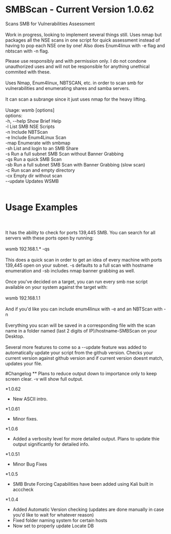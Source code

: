 # SMBScan - Current Version 1.0.62

Scans SMB for Vulnerabilities Assessment
<br />
<br />
Work in progress, looking to implement several things still.
Uses nmap but packages all the NSE scans in one script for quick assessment instead of having to pop each NSE one by one!
Also does Enum4linux with -e flag and nbtscan with -n flag.

Please use responsibly and with permission only.  I do not condone unauthorized uses and will not be responsible for anything unethical commited with these.
<br />
<br />
Uses Nmap, Enum4linux, NBTSCAN, etc. in order to scan smb for vulnerabilities and enumerating shares and samba servers.
<br />
<br />
It can scan a subrange since it just uses nmap for the heavy lifting.
<br />
<br />
Usage: wsmb <target> [options]
<br />
options:
<br />
-h, --help                    Show Brief Help
<br />
-l                            List SMB NSE Scripts
<br />
-n                            Include NBTScan
<br />
-e                            Include Enum4Linux Scan
<br />
-map                          Enumerate with smbmap
<br />
-sh                           List and login to an SMB Share
<br />
-s                            Run a full subnet SMB Scan without Banner Grabbing
<br />
-qs                           Run a quick SMB Scan
<br />
-sb                           Run a full subnet SMB Scan with Banner Grabbing (slow scan)
<br />
-c                            Run scan and empty directory
<br />
-cx                           Empty dir without scan
<br />
--update                      Updates WSMB
<br />
<br />
# Usage Examples
<br />
<br />
It has the ability to check for ports 139,445 SMB.  You can search for all servers with these ports open by running:
<br />
<br />
wsmb 192.168.1.* -qs
<br />
<br />
This does a quick scan in order to get an idea of every machine with ports 139,445 open on your subnet.  -s defaults to a full scan with hostname enumeration and -sb includes nmap banner grabbing as well.
<br />
<br />
Once you've decided on a target, you can run every smb nse script available on your system against the target with:
<br />
<br />
wsmb 192.168.1.1
<br />
<br />
And if you'd like you can include enum4linux with -e and an NBTScan with -n
<br />
<br />
Everything you scan will be saved in a corresponding file with the scan name in a folder named (last 2 digits of IP)/hostname-SMBScan on your Desktop.
<br />
<br />
Several more features to come so a --update feature was added to automatically update your script from the github version.  Checks your current version against github version and if current version doesnt match, updates your file.

#Changelog
** Plans to reduce output down to importance only to keep screen clear.  -v will show full output.

*1.0.62
<ul>
<li> New ASCII intro.</li>
</ul>

*1.0.61
<ul>
<li> Minor fixes.</li>
</ul>

*1.0.6
<ul>
<li> Added a verbosity level for more detailed output.  Plans to update thie output significantly for detailed info.</li>
</ul>

*1.0.51
<ul>
<li> Minor Bug Fixes</li>
</ul>

*1.0.5
<ul>
<li> SMB Brute Forcing Capabilities have been added using Kali built in acccheck</li>
</ul>

*1.0.4 
<ul>
<li>Added Automatic Version checking (updates are done manually in case you'd like to wait for whatever reason)</li>
<li>Fixed folder naming system for certain hosts</li>
<li>Now set to properly update Locate DB</li>
</ul>
